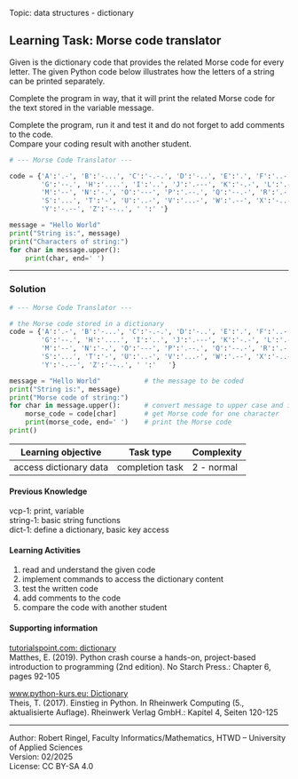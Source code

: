 Topic: data structures - dictionary

## Learning Task: Morse code translator

Given is the dictionary code that provides the related Morse code for every letter. 
The given Python code below illustrates how the letters of a string can be printed separately.

Complete the program in way, that it will print the related Morse code for the text stored in the variable message.

Complete the program, run it and test it and do not forget to add comments to the code.  
Compare your coding result with another student.

``` python
# --- Morse Code Translator ---

code = {'A':'.-', 'B':'-...', 'C':'-.-.', 'D':'-..', 'E':'.', 'F':'..-.', 
        'G':'--.', 'H':'....', 'I':'..', 'J':'.---', 'K':'-.-', 'L':'.-..', 
        'M':'--', 'N':'-.', 'O':'---', 'P':'.--.', 'Q':'--.-', 'R':'.-.', 
        'S':'...', 'T':'-', 'U':'..-', 'V':'...-', 'W':'.--', 'X':'-..-', 
        'Y':'-.--', 'Z':'--..', ' ':' '}

message = "Hello World"
print("String is:", message)
print("Characters of string:")
for char in message.upper():
	print(char, end=' ')
```

---------------------------------------

### Solution

``` python
# --- Morse Code Translator ---

# the Morse code stored in a dictionary
code = {'A':'.-', 'B':'-...', 'C':'-.-.', 'D':'-..', 'E':'.', 'F':'..-.', 
        'G':'--.', 'H':'....', 'I':'..', 'J':'.---', 'K':'-.-', 'L':'.-..', 
        'M':'--', 'N':'-.', 'O':'---', 'P':'.--.', 'Q':'--.-', 'R':'.-.', 
        'S':'...', 'T':'-', 'U':'..-', 'V':'...-', 'W':'.--', 'X':'-..-', 
        'Y':'-.--', 'Z':'--..', ' ':'   '}

message = "Hello World"           # the message to be coded
print("String is:", message)
print("Morse code of string:")
for char in message.upper():      # convert message to upper case and iterate all characters
	morse_code = code[char]       # get Morse code for one character
	print(morse_code, end=' ')    # print the Morse code
print()
```

| **Learning objective**                         | **Task type**   | **Complexity** |
| ---------------------------------------------- | --------------- | -------------- |
| access dictionary data                         | completion task | 2 - normal     |  

#### Previous Knowledge

vcp-1: print, variable  
string-1: basic string functions  
dict-1: define a dictionary, basic key access

#### Learning Activities

1) read and understand the given code
2) implement commands to access the dictionary content
3) test the written code
4) add comments to the code
5) compare the code with another student

#### Supporting information

[tutorialspoint.com: dictionary](https://www.tutorialspoint.com/python/python_dictionary.htm)  
Matthes, E. (2019). Python crash course a hands-on, project-based introduction to programming (2nd edition). No Starch Press.: Chapter 6, pages 92-105  

[www.python-kurs.eu: Dictionary](https://www.python-kurs.eu/python3_dictionaries.php)  
Theis, T. (2017). Einstieg in Python. In Rheinwerk Computing (5., aktualisierte Auflage). Rheinwerk Verlag GmbH.: Kapitel 4, Seiten 120-125

---------------------------------------
Author: Robert Ringel, Faculty Informatics/Mathematics, HTWD – University of Applied Sciences  
Version: 02/2025  
License: CC BY-SA 4.0